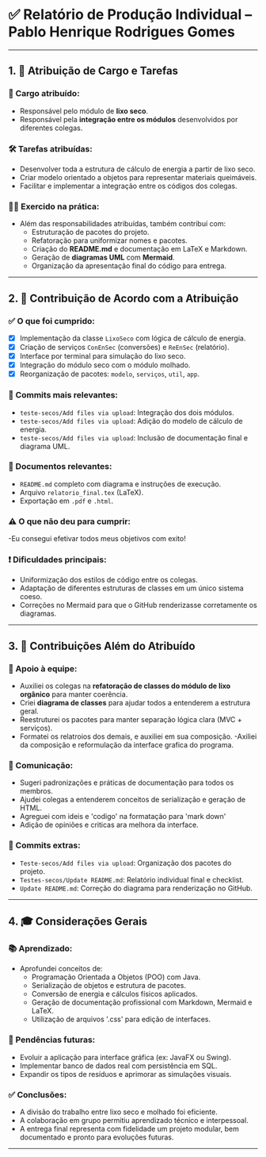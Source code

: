 
# ✅ Relatório de Produção Individual – Pablo Henrique Rodrigues Gomes

---

## 1. 📌 Atribuição de Cargo e Tarefas

### 🧾 Cargo atribuído:
- Responsável pelo módulo de **lixo seco**.
- Responsável pela **integração entre os módulos** desenvolvidos por diferentes colegas.

### 🛠️ Tarefas atribuídas:
- Desenvolver toda a estrutura de cálculo de energia a partir de lixo seco.
- Criar modelo orientado a objetos para representar materiais queimáveis.
- Facilitar e implementar a integração entre os códigos dos colegas.

### 👨‍💻 Exercido na prática:
- Além das responsabilidades atribuídas, também contribuí com:
  - Estruturação de pacotes do projeto.
  - Refatoração para uniformizar nomes e pacotes.
  - Criação do **README.md** e documentação em LaTeX e Markdown.
  - Geração de **diagramas UML** com **Mermaid**.
  - Organização da apresentação final do código para entrega.

---

## 2. 📂 Contribuição de Acordo com a Atribuição

### ✅ O que foi cumprido:
- [x] Implementação da classe `LixoSeco` com lógica de cálculo de energia.
- [x] Criação de serviços `ConEnSec` (conversões) e `ReEnSec` (relatório).
- [x] Interface por terminal para simulação do lixo seco.
- [x] Integração do módulo seco com o módulo molhado.
- [x] Reorganização de pacotes: `modelo`, `serviços`, `util`, `app`.

### 📌 Commits mais relevantes:
- `teste-secos/Add files via upload`: Integração dos dois módulos.
- `teste-secos/Add files via upload`: Adição do modelo de cálculo de energia.
- `teste-secos/Add files via upload`: Inclusão de documentação final e diagrama UML.

### 📎 Documentos relevantes:
- `README.md` completo com diagrama e instruções de execução.
- Arquivo `relatorio_final.tex` (LaTeX).
- Exportação em `.pdf` e `.html`.

### ⚠️ O que não deu para cumprir:
-Eu consegui efetivar todos meus objetivos com exito!

### ❗ Dificuldades principais:
- Uniformização dos estilos de código entre os colegas.
- Adaptação de diferentes estruturas de classes em um único sistema coeso.
- Correções no Mermaid para que o GitHub renderizasse corretamente os diagramas.

---

## 3. 🚀 Contribuições Além do Atribuído

### 🤝 Apoio à equipe:
- Auxiliei os colegas na **refatoração de classes do módulo de lixo orgânico** para manter coerência.
- Criei **diagrama de classes** para ajudar todos a entenderem a estrutura geral.
- Reestruturei os pacotes para manter separação lógica clara (MVC + serviços).
- Formatei os relatroios dos demais, e auxiliei em sua composição.
-Axiliei da composição e reformulação da interface grafica do programa.

### 💬 Comunicação:
- Sugeri padronizações e práticas de documentação para todos os membros.
- Ajudei colegas a entenderem conceitos de serialização e geração de HTML.
- Agreguei com ideis e 'codigo' na formatação para 'mark down'
- Adição de opiniões e criticas ara melhora da interface.

### 📌 Commits extras:
- `Teste-secos/Add files via upload`: Organização dos pacotes do projeto.
- `Testes-secos/Update README.md`: Relatório individual final e checklist.
- `Update README.md`: Correção do diagrama para renderização no GitHub.

---

## 4. 🎓 Considerações Gerais

### 📚 Aprendizado:
- Aprofundei conceitos de:
  - Programação Orientada a Objetos (POO) com Java.
  - Serialização de objetos e estrutura de pacotes.
  - Conversão de energia e cálculos físicos aplicados.
  - Geração de documentação profissional com Markdown, Mermaid e LaTeX.
  - Utilização de arquivos '.css' para edição de interfaces.

### 🧩 Pendências futuras:
- Evoluir a aplicação para interface gráfica (ex: JavaFX ou Swing).
- Implementar banco de dados real com persistência em SQL.
- Expandir os tipos de resíduos e aprimorar as simulações visuais.

### ✅ Conclusões:
- A divisão do trabalho entre lixo seco e molhado foi eficiente.
- A colaboração em grupo permitiu aprendizado técnico e interpessoal.
- A entrega final representa com fidelidade um projeto modular, bem documentado e pronto para evoluções futuras.

---
